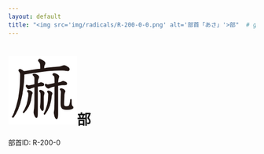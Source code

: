 ```yaml
---
layout: default
title: "<img src='img/radicals/R-200-0-0.png' alt='部首「あさ」'>部"  # glyphをタイトルに使用
---
```


# <img src='img/radicals/R-200-0-0.png' alt='部首「あさ」'>部
部首ID: R-200-0
